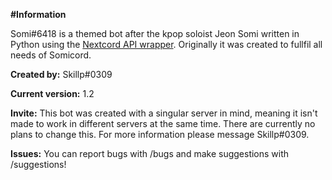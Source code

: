 __**#Information**__

Somi#6418 is a themed bot after the kpop soloist Jeon Somi written in Python using the [Nextcord API wrapper](https://docs.nextcord.dev/en/stable/).
Originally it was created to fullfil all needs of Somicord.

__Created by:__
Skillp#0309

__Current version:__
1.2

__Invite:__
This bot was created with a singular server in mind, meaning it isn't made to work in different servers at the same time. There are currently no plans to change this. For more information please message Skillp#0309.

__Issues:__
You can report bugs with /bugs and make suggestions with /suggestions!